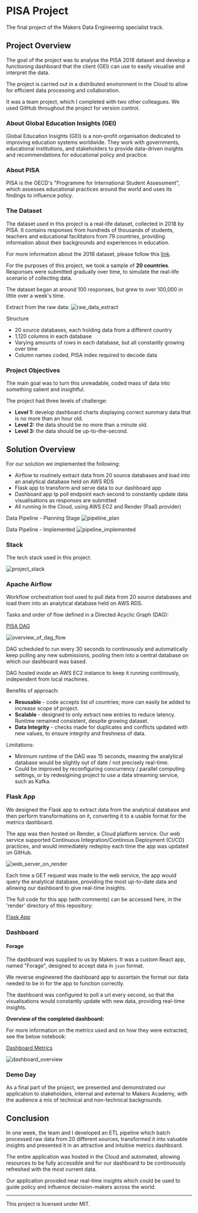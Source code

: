 # PISA Project

The final project of the Makers Data Engineering specialist track.

## Project Overview

The goal of the project was to analyse the PISA 2018 dataset and develop a functioning dashboard that the client (GEI) can use to easily visualise and interpret the data. 

The project is carried out in a distributed environment in the Cloud to allow for efficient data processing and collaboration.

It was a team project, which I completed with two other colleagues. We used GitHub throughout the project for version control.

### About Global Education Insights (GEI)

Global Education Insights (GEI) is a non-profit organisation dedicated to improving education systems worldwide. They work with governments, educational institutions, and stakeholders to provide data-driven insights and recommendations for educational policy and practice.

### About PISA

PISA is the OECD's "Programme for International Student Assessment", which assesses educational practices around the world and uses its findings to influence policy.

### The Dataset

The dataset used in this project is a real-life dataset, collected in 2018 by PISA. It contains responses from hundreds of thousands of students, teachers and educational facilitators from 79 countries, providing information about their backgrounds and experiences in education.

For more information about the 2018 dataset, please follow this [link](https://www.oecd.org/pisa/data/2018database/).

For the purposes of this project, we took a sample of **20 countries**. Responses were submitted gradually over time, to simulate the real-life scenario of collecting data.

The dataset began at around 100 responses, but grew to over 100,000 in little over a week's time.

Extract from the raw data:
![raw_data_extract](/images/raw_data_extract.png)

Structure
- 20 source databases, each holding data from a different country
- 1,120 columns in each database
- Varying amounts of rows in each database, but all constantly growing over time
- Column names coded, PISA index required to decode data

### Project Objectives

The main goal was to turn this unreadable, coded mass of data into something salient and insightful.

The project had three levels of challenge:

- **Level 1:** develop dashboard charts displaying correct summary data that is no more than an hour old.
- **Level 2:** the data should be no more than a minute old.
- **Level 3:** the data should be up-to-the-second.

## Solution Overview

For our solution we implemented the following:

- Airflow to routinely extract data from 20 source databases and load into an analytical database held on AWS RDS
- Flask app to transform and serve data to our dashboard app
- Dashboard app tp poll endpoint each second to constantly update data visualisations as responses are submitted
- All running in the Cloud, using AWS EC2 and Render (PaaS provider)

Data Pipeline - Planning Stage
![pipeline_plan](/images/pipeline_plan.png)

Data Pipeline - Implemented
![pipeline_implemented](/images/pipeline_implemented.png)

### Stack

The tech stack used in this project.

![project_stack](./images/pisa-project-stack.png)

### Apache Airflow

Workflow orchestration tool used to pull data from 20 source databases and load them into an analytical database held on AWS RDS.

Tasks and order of flow defined in a Directed Acyclic Graph (DAG):

[PISA DAG](/airflow/pisa_dag.py)

![overview_of_dag_flow](/images/dag_flow.png)

DAG scheduled to run every 30 seconds to continuously and automatically keep pulling any new submissions, pooling them into a central database on which our dashboard was based.

DAG hosted inside an AWS EC2 instance to keep it running continously, independent from local machines.

Benefits of approach:
- **Resusable** - code accepts list of countries; more can easily be added to increase scope of project.
- **Scalable** - designed to only extract new entries to reduce latency. Runtime remained consistent, despite growing dataset.
- **Data Integrity** - checks made for duplicates and conflicts updated with new values, to ensure integrity and freshness of data.

Limitations:
- Minimum runtime of the DAG was 15 seconds, meaning the analytical database would be slightly out of date / not precisely real-time.
- Could be improved by reconfiguring concurrency / parallel computing settings, or by redesigining project to use a data streaming service, such as Kafka.

### Flask App

We designed the Flask app to extract data from the analytical database and then perform transformations on it, converting it to a usable format for the metrics dashboard.

The app was then hosted on Render, a Cloud platform service. Our web service supported Continuous Integration/Continous Deployment (CI/CD) practices, and would immediately redeploy each time the app was updated on GitHub.

![web_server_on_render](/images/web_server.png)

Each time a GET request was made to the web service, the app would query the analytical database, providing the most up-to-date data and allowing our dashboard to give real-time insights.

The full code for this app (with comments) can be accessed here, in the 'render' directory of this repository:

[Flask App](/render/app.py)

### Dashboard

#### Forage

The dashboard was supplied to us by Makers. It was a custom React app, named "Forage", designed to accept data in `json` format.

We reverse engineered the dashboard app to ascertain the format our data needed to be in for the app to function correctly.

The dashboard was configured to poll a url every second, so that the visualisations would constantly update with new data, providing real-time insights.

**Overview of the completed dashboard:**

For more information on the metrics used and on how they were extracted, see the below notebook:

[Dashboard Metrics](/notebooks/dashboard_metrics.ipynb)

![dashboard_overview](/images/forage_dashboard.png)

### Demo Day

As a final part of the project, we presented and demonstrated our application to stakeholders, internal and external to Makers Academy, with the audience a mix of technical and non-technical backgrounds.

## Conclusion

In one week, the team and I developed an ETL pipeline which batch processed raw data from 20 different sources, transformed it into valuable insights and presented it in an attractive and intuitive metrics dashboard.

The entire application was hosted in the Cloud and automated, allowing resources to be fully accessible and for our dashboard to be continuously refreshed with the most current data.

Our application provided near real-time insights which could be used to guide policy and influence decision-makers across the world.

<hr>

This project is licensed under MIT.
